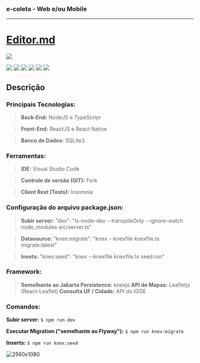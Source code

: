 ### e-coleta - Web e/ou Mobile
-------------

# [Editor.md](https://pandao.github.io/editor.md/en.html "Editor.md")

![](https://pandao.github.io/editor.md/images/logos/editormd-logo-180x180.png)

![](https://img.shields.io/github/stars/pandao/editor.md.svg) ![](https://img.shields.io/github/forks/pandao/editor.md.svg) ![](https://img.shields.io/github/tag/pandao/editor.md.svg) ![](https://img.shields.io/github/release/pandao/editor.md.svg) ![](https://img.shields.io/github/issues/pandao/editor.md.svg) ![](https://img.shields.io/bower/v/editor.md.svg)

Descrição
-------------

### Principais Tecnologias:

> **Back-End:** NodeJS e TypeScripr

> **Front-End:** ReactJS e React Native

> **Banco de Dados:** SQLite3

### Ferramentas:

> **IDE:** Visual Studio Code

> **Controle de versão (GIT):** Fork

> **Client Rest (Tests):** Insomnia

### Configuração do arquivo package.json:
> **Subir server:** "dev": "ts-node-dev --transpileOnly --ignore-watch node_modules src/server.ts"

> **Datasource:** "knex:migrate": "knex --knexfile knexfile.ts migrate:latest"

> **Insets:** "knex:seed": "knex --knexfile knexfile.ts seed:run"

### Framework:

> **Semelhante ao Jakarta Persistence:** knexjs
> **API de Mapas:** Leafletjs (React-Leaflet)
> **Consulta UF / Cidade:** API do IGGE

### Comandos:

**Subir server:** `$ npm run dev`

**Executar Migration ("semelhante ao Flyway"):** `$ npm run knex:migrate` 

**Inserts:** `$ npm run knex:seed`

![2560x1080](https://user-images.githubusercontent.com/7306453/83935429-ea393100-a78f-11ea-9f22-17ae8c82ba76.jpg)
